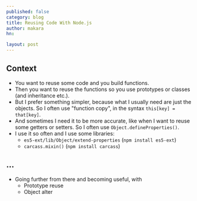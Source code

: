 ```yaml
---
published: false
category: blog
title: Reusing Code With Node.js
author: makara
hn: 

layout: post
---
```



## Context

* You want to reuse some code and you build functions.
* Then you want to reuse the functions so you use prototypes or classes (and inheritance etc.).
* But I prefer something simpler, because what I usually need are just the objects. So I often use "function copy", in the syntax `this[key] = that[key]`.
* And sometimes I need it to be more accurate, like when I want to reuse some getters or setters. So I often use `Object.defineProperties()`.
* I use it so often and I use some libraries:
    * `es5-ext/lib/Object/extend-properties` (`npm install es5-ext`)
    * `carcass.mixin()` (`npm install carcass`)

## ...

* Going further from there and becoming useful, with
    * Prototype reuse
    * Object alter
